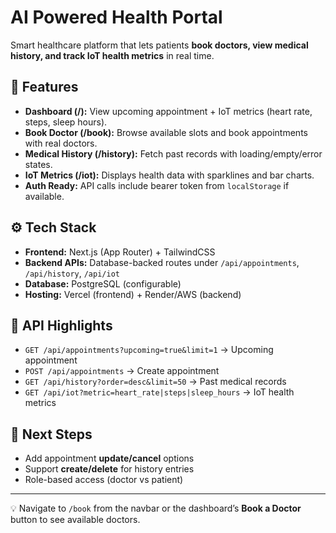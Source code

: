 # AI Powered Health Portal
Smart healthcare platform that lets patients **book doctors, view medical history, and track IoT health metrics** in real time.  

## 🚀 Features  
- **Dashboard (/):** View upcoming appointment + IoT metrics (heart rate, steps, sleep hours).  
- **Book Doctor (/book):** Browse available slots and book appointments with real doctors.  
- **Medical History (/history):** Fetch past records with loading/empty/error states.  
- **IoT Metrics (/iot):** Displays health data with sparklines and bar charts.  
- **Auth Ready:** API calls include bearer token from `localStorage` if available.  

## ⚙️ Tech Stack  
- **Frontend:** Next.js (App Router) + TailwindCSS  
- **Backend APIs:** Database-backed routes under `/api/appointments`, `/api/history`, `/api/iot`  
- **Database:** PostgreSQL (configurable)  
- **Hosting:** Vercel (frontend) + Render/AWS (backend)  

## 📡 API Highlights  
- `GET /api/appointments?upcoming=true&limit=1` → Upcoming appointment  
- `POST /api/appointments` → Create appointment  
- `GET /api/history?order=desc&limit=50` → Past medical records  
- `GET /api/iot?metric=heart_rate|steps|sleep_hours` → IoT health metrics  

## 🔮 Next Steps  
- Add appointment **update/cancel** options  
- Support **create/delete** for history entries  
- Role-based access (doctor vs patient)  

---
💡 Navigate to `/book` from the navbar or the dashboard’s **Book a Doctor** button to see available doctors.  
